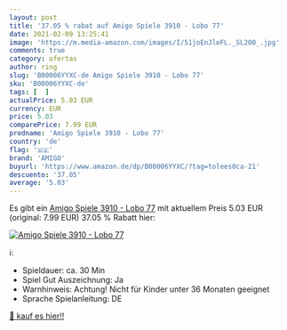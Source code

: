 ```yaml
---
layout: post
title: '37.05 % rabat auf Amigo Spiele 3910 - Lobo 77'
date: 2021-02-09 13:25:41
image: 'https://m.media-amazon.com/images/I/51joEnJleFL._SL200_.jpg'
comments: true
category: ofertas
author: ring
slug: 'B00006YYXC-de Amigo Spiele 3910 - Lobo 77'
sku: 'B00006YYXC-de'
tags: [  ]
actualPrice: 5.03 EUR
currency: EUR
price: 5.03
comparePrice: 7.99 EUR
prodname: 'Amigo Spiele 3910 - Lobo 77'
country: 'de'
flag: '🇩🇪'
brand: 'AMIGO'
buyurl: 'https://www.amazon.de/dp/B00006YYXC/?tag=tolees0ca-21'
descuento: '37.05'
average: '5.03'
---
```


Es gibt ein [Amigo Spiele 3910 - Lobo 77](https://www.amazon.de/dp/B00006YYXC/?tag=tolees0ca-21) mit aktuellem Preis 5.03 EUR (original: 7.99 EUR) 37.05 % Rabatt hier:

[![Amigo Spiele 3910 - Lobo 77](https://m.media-amazon.com/images/I/51joEnJleFL._SL200_.jpg)](https://www.amazon.de/dp/B00006YYXC/?tag=tolees0ca-21)

ℹ️:

- Spieldauer: ca. 30 Min
- Spiel Gut Auszeichnung: Ja
- Warnhinweis: Achtung! Nicht für Kinder unter 36 Monaten geeignet
- Sprache Spielanleitung: DE

[🛒 kauf es hier!!](https://www.amazon.de/dp/B00006YYXC/?tag=tolees0ca-21)

